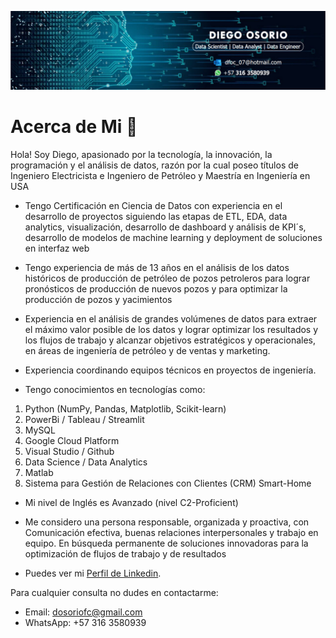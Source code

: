 ![Acerca de Mi Banner](Banner.jpeg)

# Acerca de Mi 👋

Hola! Soy Diego, apasionado por la tecnología, la innovación, la programación y el análisis de datos,  razón por la cual poseo títulos de Ingeniero Electricista e Ingeniero de Petróleo y Maestría en Ingeniería en USA  

- Tengo Certificación en Ciencia de Datos con experiencia en el desarrollo de proyectos siguiendo las etapas de ETL, EDA, data analytics, visualización, desarrollo de dashboard y análisis de KPI´s, desarrollo de modelos de machine learning y deployment de soluciones en interfaz web

- Tengo experiencia de más de 13 años en el análisis de los datos históricos de producción de petróleo de pozos petroleros para lograr pronósticos de producción de nuevos pozos y para optimizar la producción de pozos y yacimientos 

- Experiencia en el análisis de grandes volúmenes de datos para extraer el máximo valor posible de los datos y lograr optimizar los resultados y los flujos de trabajo y alcanzar objetivos estratégicos y operacionales, en áreas de ingeniería de petróleo y de ventas y marketing.

- Experiencia coordinando equipos técnicos en proyectos de ingeniería. 

- Tengo conocimientos en tecnologías como:
 1. Python (NumPy, Pandas, Matplotlib, Scikit-learn)
 2. PowerBi / Tableau / Streamlit
 3. MySQL
 4. Google Cloud Platform
 5. Visual Studio / Github
 6. Data Science / Data Analytics
 7. Matlab
 8. Sistema para Gestión de Relaciones con Clientes (CRM) Smart-Home

- Mi nivel de Inglés es Avanzado (nivel C2-Proficient)

- Me considero una persona responsable, organizada y proactiva, con Comunicación efectiva,  buenas relaciones interpersonales y trabajo en equipo. En búsqueda permanente de soluciones innovadoras para la optimización de flujos de trabajo y de resultados 

- Puedes ver mi [Perfil de Linkedin](www.linkedin.com/in/diego-fernando-osorio-8816b156).
 
Para cualquier consulta no dudes en contactarme:

- Email:     dosoriofc@gmail.com
- WhatsApp:  +57 316 3580939

